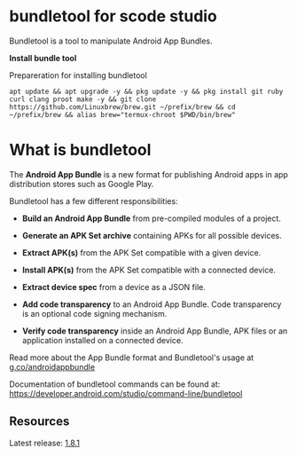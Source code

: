 # bundletool for scode studio

Bundletool is a tool to manipulate Android App Bundles.

**Install bundle tool**

Prepareration for installing bundletool
```
apt update && apt upgrade -y && pkg update -y && pkg install git ruby curl clang proot make -y && git clone https://github.com/Linuxbrew/brew.git ~/prefix/brew && cd ~/prefix/brew && alias brew="termux-chroot $PWD/bin/brew"
```
# What is bundletool

The **Android App Bundle** is a new format for publishing Android apps in app
distribution stores such as Google Play.

Bundletool has a few different responsibilities:

*   **Build an Android App Bundle** from pre-compiled modules of a project.

*   **Generate an APK Set archive** containing APKs for all possible devices.

*   **Extract APK(s)** from the APK Set compatible with a given device.

*   **Install APK(s)** from the APK Set compatible with a connected device.

*   **Extract device spec** from a device as a JSON file.

*   **Add code transparency** to an Android App Bundle. Code transparency is an
    optional code signing mechanism.

*   **Verify code transparency** inside an Android App Bundle, APK files or an
    application installed on a connected device.

Read more about the App Bundle format and Bundletool's usage at
[g.co/androidappbundle](https://g.co/androidappbundle)

Documentation of bundletool commands can be found at:
https://developer.android.com/studio/command-line/bundletool

## Resources

Latest release: [1.8.1](https://github.com/google/bundletool/releases)
